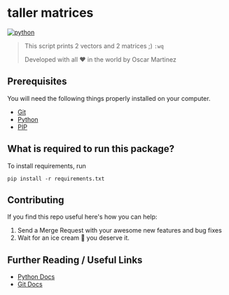 # taller matrices

[![python](https://img.shields.io/badge/python-v2.7.X-5C4EE5.svg)](https://www.python.org)

>This script prints 2 vectors and 2 matrices  ;) `:wq`
>
>Developed with all :heart: in the world by Oscar Martinez

## Prerequisites

You will need the following things properly installed on your computer.

* [Git](http://git-scm.com/)
* [Python](https://www.python.org)
* [PIP](https://pypi.org/project/pip/)

## What is required to run this package?

To install requirements, run

```
pip install -r requirements.txt
```

## Contributing

If you find this repo useful here's how you can help:

1. Send a Merge Request with your awesome new features and bug fixes
2. Wait for an ice cream :icecream: you deserve it.

## Further Reading / Useful Links

* [Python Docs](https://docs.python.org/2/index.html)
* [Git Docs](https://git-scm.com/doc)